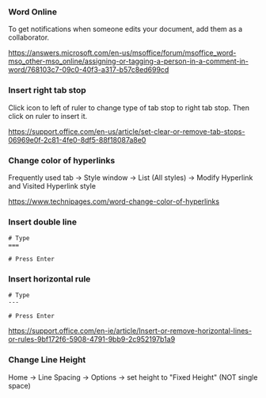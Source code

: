 ### Word Online

To get notifications when someone edits your document, add them as a collaborator.

https://answers.microsoft.com/en-us/msoffice/forum/msoffice_word-mso_other-mso_online/assigning-or-tagging-a-person-in-a-comment-in-word/768103c7-09c0-40f3-a317-b57c8ed699cd


### Insert right tab stop

Click icon to left of ruler to change type of tab stop to right tab stop. Then click on ruler to insert it.

https://support.office.com/en-us/article/set-clear-or-remove-tab-stops-06969e0f-2c81-4fe0-8df5-88f18087a8e0


### Change color of hyperlinks

Frequently used tab -> Style window -> List (All styles) -> Modify Hyperlink and Visited Hyperlink style

https://www.technipages.com/word-change-color-of-hyperlinks


### Insert double line

```
# Type
===

# Press Enter
```


### Insert horizontal rule

```
# Type
---

# Press Enter
```

https://support.office.com/en-ie/article/Insert-or-remove-horizontal-lines-or-rules-9bf172f6-5908-4791-9bb9-2c952197b1a9


### Change Line Height

Home -> Line Spacing -> Options -> set height to "Fixed Height" (NOT single space)